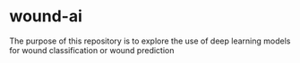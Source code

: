 # wound-ai
The purpose of this repository is to explore the use of deep learning models for wound classification or wound prediction
